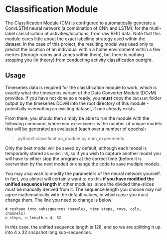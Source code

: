 # Classification Module

The Classification Module (CM) is configured to automatically generate a ConvLSTM neural network (a combination of CNN and LSTM), for the mutli-label classification of activities/locations, from raw RFID data. Note that this module cares little about the exact labelling strategy used within the dataset. In the case of this project, the resulting model was used only to predict the location of an individual within a home environment within a few metres (through rooms and zones within them), but there is nothing stopping you (in theory) from conducting activity classification outright.

## Usage

Timeseries data is required for the classification module to work, which is exactly what the timeseries variant of the Data Converter Module (DCvM) provides. If you have not done so already, you **must** copy the `dataset` folder output by the timeseries DCvM into the root directory of this module - potentially overwriting an existing dataset, if one already exists.

From there, you should then simply be able to run the module with the following command, where `num_experiments` is the number of unique models that will be generated an evaluated (each over a number of epochs):

> python3 classification_module.py num_experiments

Only the best model will be saved by default, although each model is temporarily stored as `model.h5`, so if you wish to capture another model you will have to either stop the program at the correct time (before it is overwritten by the next model) or change the code to save mutliple models.

You may also wish to modify the parameters of the neural network yourself. In fact, you almost will certainly want to do this **if you have modified the unified sequence length** in other modules, since the divided time-slices must be manually derived from it. The sequence length you choose may not agree mathematically with the default values, in which case you must change them. The line you need to change is below:

```
# reshape into subsequences (samples, time steps, rows, cols, channels)
n_steps, n_length = 4, 32
```

In this case, the unified sequence length is 128, and so we are splitting it up into 4 x 32 snapshot long sub-sequences.